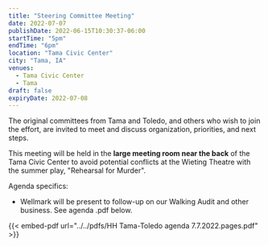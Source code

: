 ```yaml
---
title: "Steering Committee Meeting"
date: 2022-07-07
publishDate: 2022-06-15T10:30:37-06:00
startTime: "5pm"
endTime: "6pm"
location: "Tama Civic Center"
city: "Tama, IA"
venues:
  - Tama Civic Center
  - Tama
draft: false
expiryDate: 2022-07-08
---
```


The original committees from Tama and Toledo, and others who wish to join the effort, are invited to meet and discuss organization, priorities, and next steps.

This meeting will be held in the **large meeting room near the back** of the Tama Civic Center to avoid potential conflicts at the Wieting Theatre with the summer play, "Rehearsal for Murder".

Agenda specifics:

  - Wellmark will be present to follow-up on our Walking Audit and other business.  See agenda .pdf below.
 
{{< embed-pdf url="../../pdfs/HH Tama-Toledo agenda 7.7.2022.pages.pdf" >}}  

  
 
